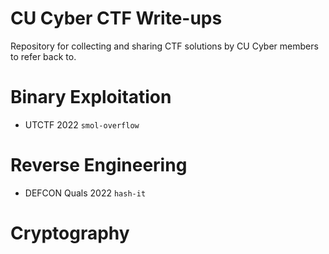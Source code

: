 # CU Cyber CTF Write-ups

Repository for collecting and sharing CTF solutions by CU Cyber members to
refer back to.

# Binary Exploitation

* UTCTF 2022 `smol-overflow`

# Reverse Engineering

* DEFCON Quals 2022 `hash-it`

# Cryptography
